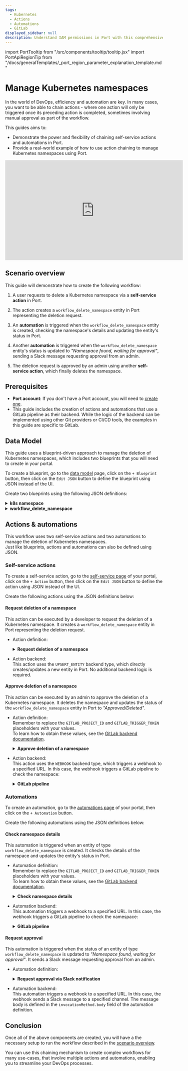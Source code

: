 ```yaml
---
tags:
  - Kubernetes
  - Actions
  - Automations
  - GitLab
displayed_sidebar: null
description: Understand IAM permissions in Port with this comprehensive guide, ensuring secure and effective access management.
---
```


import PortTooltip from "/src/components/tooltip/tooltip.jsx"
import PortApiRegionTip from "/docs/generalTemplates/_port_region_parameter_explanation_template.md"

# Manage Kubernetes namespaces

In the world of DevOps, efficiency and automation are key. In many cases, you want to be able to chain actions - where one action will only be triggered once its preceding action is completed, sometimes involving manual approval as part of the workflow.

This guides aims to:
- Demonstrate the power and flexibility of chaining self-service actions and automations in Port.
- Provide a real-world example of how to use action chaining to manage Kubernetes namespaces using Port.

<center>
<iframe width="568" height="320" src="https://www.youtube.com/embed/gj6NnfOihSU" title="YouTube video player" frameborder="0" allow="accelerometer; autoplay; clipboard-write; encrypted-media; gyroscope; picture-in-picture; web-share" allowfullscreen allow="fullscreen;"></iframe>
</center>

## Scenario overview

This guide will demonstrate how to create the following workflow:

1. A user requests to delete a Kubernetes namespace via a **self-service action** in Port.

2. The action creates a `workflow_delete_namespace` entity in Port representing the deletion request.

3. An **automation** is triggered when the `workflow_delete_namespace` entity is created, checking the namespace's details and updating the entity's status in Port.

4. Another **automation** is triggered when the `workflow_delete_namespace` entity's status is updated to *"Namespace found, waiting for approval"*, sending a Slack message requesting approval from an admin.

5. The deletion request is approved by an admin using another **self-service action**, which finally deletes the namespace.

## Prerequisites

- **Port account**: If you don't have a Port account, you will need to [create one](https://app.getport.io/signup).
- This guide includes the creation of actions and automations that use a GitLab pipeline as their backend. While the logic of the backend can be implemented using other Git providers or CI/CD tools, the examples in this guide are specific to GitLab.

## Data Model

This guide uses a <PortTooltip id="blueprint">blueprint</PortTooltip>-driven approach to manage the deletion of Kubernetes namespaces, which includes two blueprints that you will need to create in your portal.

To create a blueprint, go to the [data model](https://app.getport.io/data_model) page, click on the `+ Blueprint` button, then click on the `Edit JSON` button to define the blueprint using JSON instead of the UI.

Create two blueprints using the following JSON definitions:

<details>
<summary><b>k8s namespace</b></summary>
```json showLineNumbers
{
  "identifier": "k8s_namespace",
  "description": "This blueprint represents a k8s Namespace",
  "title": "K8S Namespace",
  "icon": "Cluster",
  "schema": {
    "properties": {
      "creationTimestamp": {
        "type": "string",
        "title": "Created",
        "format": "date-time",
        "description": "When the Namespace was created"
      },
      "labels": {
        "type": "object",
        "title": "Labels",
        "description": "Labels of the Namespace"
      },
      "_data_source": {
        "type": "string",
        "title": "Origin data source",
        "description": "The ingestion source of the data (used for debug)"
      }
    },
    "required": []
  },
  "mirrorProperties": {},
  "calculationProperties": {},
  "aggregationProperties": {},
  "relations": {}
}
```
</details>

<details>
<summary><b>workflow_delete_namespace</b></summary>

Note that this blueprint has a [relation](/build-your-software-catalog/customize-integrations/configure-data-model/relate-blueprints/) to the k8s_namespace blueprint.

```json showLineNumbers
{
  "identifier": "workflow_delete_namespace",
  "description": "Represent all delete namespaces workflows",
  "title": "Workflow Delete Namespace",
  "icon": "Cluster",
  "schema": {
    "properties": {
      "approved_by": {
        "icon": "LeftArrow",
        "type": "string",
        "title": "Approved by",
        "format": "user"
      },
      "current_status": {
        "icon": "DefaultProperty",
        "title": "Current status",
        "type": "string",
        "default": "Checking namespace details",
        "enum": [
          "Checking namespace details",
          "Namespace found, waiting for approval",
          "Approved/Deleted",
          "Namespace cannot be deleted "
        ],
        "enumColors": {
          "Checking namespace details": "orange",
          "Namespace found, waiting for approval": "turquoise",
          "Approved/Deleted": "green",
          "Namespace cannot be deleted ": "red"
        }
      }
    },
    "required": []
  },
  "mirrorProperties": {},
  "calculationProperties": {},
  "aggregationProperties": {},
  "relations": {
    "namespace": {
      "title": "Namespace",
      "target": "k8s_namespace",
      "required": false,
      "many": false
    }
  }
}
```
</details>

## Actions & automations

This workflow uses two self-service actions and two automations to manage the deletion of Kubernetes namespaces.  
Just like blueprints, actions and automations can also be defined using JSON.

### Self-service actions

To create a self-service action, go to the [self-service page](https://app.getport.io/self-serve) of your portal, click on the `+ Action` button, then click on the `Edit JSON` button to define the action using JSON instead of the UI.

Create the following actions using the JSON definitions below:

#### Request deletion of a namespace

This action can be executed by a developer to request the deletion of a Kubernetes namespace. It creates a `workflow_delete_namespace` entity in Port representing the deletion request.
- Action definition:  
  <details>
  <summary><b>Request deletion of a namespace</b></summary>

  ```json showLineNumbers
  {
    "identifier": "request_for_deleting_namespace",
    "title": "Request deletion of a namespace",
    "icon": "Infinity",
    "description": "Request the deletion of a k8s namespace",
    "trigger": {
      "type": "self-service",
      "operation": "DAY-2",
      "userInputs": {
        "properties": {},
        "required": [],
        "order": []
      },
      "blueprintIdentifier": "k8s_namespace"
    },
    "invocationMethod": {
      "type": "UPSERT_ENTITY",
      "blueprintIdentifier": "workflow_delete_namespace",
      "mapping": {
        "identifier": "{{ .entity.identifier + \"_deletion_request_workflow_\" + .trigger.at}}",
        "title": "{{ .entity.identifier + \"_deletion_request_workflow\"}}",
        "icon": "Cluster",
        "properties": {},
        "relations": {
          "namespace": "{{ .entity.identifier}}"
        }
      }
    },
    "requiredApproval": false,
    "approvalNotification": {
      "type": "email"
    }
  }
  ```
  </details>

- Action backend:  
  This action uses the `UPSERT_ENTITY` backend type, which directly creates/updates a new entity in Port. No additional backend logic is required.

#### Approve deletion of a namespace

This action can be executed by an admin to approve the deletion of a Kubernetes namespace. It deletes the namespace and updates the status of the `workflow_delete_namespace` entity in Port to *"Approved/Deleted"*.
- Action definition:  
  Remember to replace the `GITLAB_PROJECT_ID` and `GITLAB_TRIGGER_TOKEN` placeholders with your values.  
  To learn how to obtain these values, see the [GitLab backend documentation](/actions-and-automations/setup-backend/gitlab-pipeline/saas#create-the-webhook-url).
  <details>
  <summary><b>Approve deletion of a namespace</b></summary>

  ```json showLineNumbers
  {
    "identifier": "delete_namespace",
    "title": "Approve the deletion of a k8s namespace",
    "trigger": {
      "type": "self-service",
      "operation": "DAY-2",
      "userInputs": {
        "properties": {},
        "required": [],
        "order": []
      },
      "condition": {
        "type": "SEARCH",
        "rules": [
          {
            "operator": "=",
            "property": "current_status",
            "value": "Namespace found, waiting for approval"
          }
        ],
        "combinator": "and"
      },
      "blueprintIdentifier": "workflow_delete_namespace"
    },
    "invocationMethod": {
      "type": "WEBHOOK",
      "url": "https://gitlab.com/api/v4/projects/{GITLAB_PROJECT_ID}/ref/main/trigger/pipeline?token={GITLAB_TRIGGER_TOKEN}",
      "agent": false,
      "synchronized": false,
      "method": "POST",
      "headers": {
        "RUN_ID": "{{ .run.id }}"
      },
      "body": {
        "runId": "{{ .run.id }}",
        "blueprint": "{{ .action.blueprint }}",
        "entity": "{{ .entity }}",
        "namespace": "{{ .entity.relations.namespace }}",
        "workflow": "{{ .entity.identifier }}",
        "approved_by": "{{.trigger.by.user.email}}"
      }
    },
    "requiredApproval": false
  }
  ```
  </details>

- Action backend:  
  This action uses the `WEBHOOK` backend type, which triggers a webhook to a specified URL. In this case, the webhook triggers a GitLab pipeline to check the namespace:

  <details>
  <summary><b>GitLab pipeline</b></summary>

  ```yaml showLineNumbers
  stages:
  - prerequisites
  - delete-namespace
  - port-update

  image:
    name: hashicorp/terraform:light
    entrypoint:
      - '/usr/bin/env'
      - 'PATH=/usr/local/sbin:/usr/local/bin:/usr/sbin:/usr/bin:/sbin:/bin'

  variables:
    PORT_CLIENT_ID: ${PORT_CLIENT_ID}
    PORT_CLIENT_SECRET: ${PORT_CLIENT_SECRET}
    PORT_API_URL: "https://api.getport.io/v1/blueprints/k8s_namespace/entities"
    PORT_API_WORKFLOW_URL: "https://api.getport.io/v1/blueprints/workflow_delete_namespace/entities"
    PORT_ACTIONS_URL: "https://api.getport.io/v1/actions/runs"

  before_script:
    - apk update
    - apk add --upgrade curl jq -q

  fetch-port-access-token:
    stage: prerequisites
    except:
      - pushes
    script:
      - |
        echo "Getting access token from Port API"
        accessToken=$(curl -X POST \
          -H 'Content-Type: application/json' \
          -d '{"clientId": "'"$PORT_CLIENT_ID"'", "clientSecret": "'"$PORT_CLIENT_SECRET"'"}' \
          -s 'https://api.getport.io/v1/auth/access_token' | jq -r '.accessToken')
    
        echo "ACCESS_TOKEN=$accessToken" >> data.env
        runId=$(cat $TRIGGER_PAYLOAD | jq -r '.runId')
        namespace=$(cat $TRIGGER_PAYLOAD | jq -r '.namespace')
        workflow=$(cat $TRIGGER_PAYLOAD | jq -r '.workflow')
        approved_by=$(cat $TRIGGER_PAYLOAD | jq -r '.approved_by')
        echo "runId=$runId" >> data.env
        echo "namespace=$namespace" >> data.env
        echo "workflow=$workflow" >> data.env
        echo "approved_by=$approved_by" >> data.env
        curl -X POST \
          -H 'Content-Type: application/json' \
          -H "Authorization: Bearer $accessToken" \
          -d '{"message":"🏃‍♂️ Deleting namespace"}' \
          "https://api.getport.io/v1/actions/runs/$runId/logs"
        curl -X PATCH \
          -H 'Content-Type: application/json' \
          -H "Authorization: Bearer $accessToken" \
          -d '{"link":"'"$CI_PIPELINE_URL"'"}' \
          "https://api.getport.io/v1/actions/runs/$runId"
    artifacts:
      reports:
        dotenv: data.env
    
  delete-namespace:
    stage: delete-namespace
    dependencies:
      - fetch-port-access-token
    script:
      - |
        curl -X 'DELETE' \
          -H 'accept: application/json' \
          -H "Authorization: Bearer $ACCESS_TOKEN" \
          "${PORT_API_URL}/${namespace}?delete_dependents=false"

        curl -X PATCH \
          -H "Content-Type: application/json" \
          -H "Authorization: Bearer $ACCESS_TOKEN" \
          -d "{\"identifier\": \"${workflow}\", \"properties\": {\"current_status\": \"Approved/Deleted\"},{\"approved_by\": {\"${approved_by}\""}"}}" \
          "${PORT_API_WORKFLOW_URL}/${workflow}"

        # For demonstration purposes, simulate success status
        curl -X PATCH \
          -H "Content-Type: application/json" \
          -H "Authorization: Bearer $ACCESS_TOKEN" \
          -d "{\"identifier\": \"${workflow}\", \"properties\": {\"current_status\": \"Approved/Deleted\", \"approved_by\": \"${approved_by}\"}}" \
          "${PORT_API_WORKFLOW_URL}/${workflow}"

  send-data-to-port:
    stage: port-update
    dependencies:
      - fetch-port-access-token
    script:
      - |     
        # For demonstration purposes, simulate success status
        curl -X PATCH \
          -H "Content-Type: application/json" \
          -H "Authorization: Bearer $ACCESS_TOKEN" \
          -d '{"status": "SUCCESS", "message": {"run_status": "Run completed successfully!"}}' \
          "${PORT_ACTIONS_URL}/$runId"
  ```
  </details>

### Automations

To create an automation, go to the [automations page](https://app.getport.io/settings/automations) of your portal, then click on the `+ Automation` button.

Create the following automations using the JSON definitions below:

#### Check namespace details

This automation is triggered when an entity of type `workflow_delete_namespace` is created. It checks the details of the namespace and updates the entity's status in Port.
- Automation definition:  
  Remember to replace the `GITLAB_PROJECT_ID` and `GITLAB_TRIGGER_TOKEN` placeholders with your values.  
  To learn how to obtain these values, see the [GitLab backend documentation](/actions-and-automations/setup-backend/gitlab-pipeline/saas#create-the-webhook-url).
  <details>
  <summary><b>Check namespace details</b></summary>

  ```json showLineNumbers
  {
    "identifier": "triggerNamspaceCheckerAfterRequest",
    "title": "Check namespace details",
    "description": "When a request is made to delete a k8s namespace, check its details.",
    "trigger": {
      "type": "automation",
      "event": {
        "type": "ENTITY_CREATED",
        "blueprintIdentifier": "workflow_delete_namespace"
      }
    },
    "invocationMethod": {
      "type": "WEBHOOK",
      "url": "https://gitlab.com/api/v4/projects/{GITLAB_PROJECT_ID}/ref/main/trigger/pipeline?token={GITLAB_TRIGGER_TOKEN}",
      "agent": false,
      "synchronized": false,
      "method": "POST",
      "headers": {
        "RUN_ID": "{{ .run.id }}"
      },
      "body": {
        "RUN_ID": "{{ .run.id }}",
        "workflow": "{{ .event.context.entityIdentifier }}"
      }
    },
    "publish": true
  }
  ```
  </details>

- Automation backend:  
  This automation triggers a webhook to a specified URL. In this case, the webhook triggers a GitLab pipeline to check the namespace:

  <details>
  <summary><b>GitLab pipeline</b></summary>

  ```yaml showLineNumbers
  stages:
    - prerequisites
    - check-namespace
    - port-update

  image:
    name: hashicorp/terraform:light
    entrypoint:
      - '/usr/bin/env'
      - 'PATH=/usr/local/sbin:/usr/local/bin:/usr/sbin:/usr/bin:/sbin:/bin'

  variables:
    PORT_CLIENT_ID: ${PORT_CLIENT_ID}
    PORT_CLIENT_SECRET: ${PORT_CLIENT_SECRET}
    PORT_API_URL: "https://api.getport.io/v1/blueprints/workflow_delete_namespace/entities"
    PORT_ACTIONS_URL: "https://api.getport.io/v1/actions/runs"
    PORT_API_URL_NAMESPACE: "https://api.getport.io/v1/blueprints/k8s_namespace/entities/"

  before_script:
    - apk update
    - apk add --upgrade curl jq -q

  fetch-port-access-token:
    stage: prerequisites
    except:
      - pushes
    script:
      - |
        echo "Getting access token from Port API"
        accessToken=$(curl -X POST \
          -H 'Content-Type: application/json' \
          -d '{"clientId": "'"$PORT_CLIENT_ID"'", "clientSecret": "'"$PORT_CLIENT_SECRET"'"}' \
          -s 'https://api.getport.io/v1/auth/access_token' | jq -r '.accessToken')
    
        echo "ACCESS_TOKEN=$accessToken" >> data.env
        cat $TRIGGER_PAYLOAD 
        runId=$(cat $TRIGGER_PAYLOAD | jq -r '.RUN_ID')
        workflow=$(cat $TRIGGER_PAYLOAD | jq -r '.workflow')
        echo "RUN_ID=$runId" >> data.env
        echo "workflow=$workflow" >> data.env
        curl -X POST \
          -H 'Content-Type: application/json' \
          -H "Authorization: Bearer $accessToken" \
          -d '{"message":"🏃‍♂️ Checking namespace data"}' \
          "https://api.getport.io/v1/actions/runs/$runId/logs"
        curl -X PATCH \
          -H 'Content-Type: application/json' \
          -H "Authorization: Bearer $accessToken" \
          -d '{"link":"'"$CI_PIPELINE_URL"'"}' \
          "https://api.getport.io/v1/actions/runs/$runId"
    artifacts:
      reports:
        dotenv: data.env

  check-namespace:
    stage: check-namespace
    needs:
      - job: fetch-port-access-token
        artifacts: true
    script:
      - echo "Checking Namespace"
      - sleep 1

  send-data-to-port:
    stage: port-update
    dependencies:
      - fetch-port-access-token
    script:
      - |      
        curl -X PATCH \
          -H "Content-Type: application/json" \
          -H "Authorization: Bearer $ACCESS_TOKEN" \
          -d "{\"identifier\": \"${workflow}\", \"properties\": {\"current_status\": \"Namespace found, waiting for approval\"}}" \
          "${PORT_API_URL}/${workflow}"

        # For demonstration purposes, simulate success status
        curl -X PATCH \
          -H "Content-Type: application/json" \
          -H "Authorization: Bearer $ACCESS_TOKEN" \
          -d '{"status": "SUCCESS", "message": {"run_status": "Run completed successfully!"}}' \
          "${PORT_ACTIONS_URL}/$RUN_ID"
  ```
  </details>

#### Request approval

This automation is triggered when the status of an entity of type `workflow_delete_namespace` is updated to *"Namespace found, waiting for approval"*. It sends a Slack message requesting approval from an admin.

- Automation definition:
  <details>
  <summary><b>Request approval via Slack notification</b></summary>

  ```json showLineNumbers
  {
    "identifier": "triggerSlackNotificationAfterChecker",
    "title": "Request approval via Slack notification",
    "trigger": {
      "type": "automation",
      "event": {
        "type": "ENTITY_UPDATED",
        "blueprintIdentifier": "workflow_delete_namespace"
      },
      "condition": {
        "type": "JQ",
        "expressions": [
          ".diff.before.properties.current_status == \"Checking namespace details\"",
          ".diff.after.properties.current_status == \"Namespace found, waiting for approval\""
        ],
        "combinator": "and"
      }
    },
    "invocationMethod": {
      "type": "WEBHOOK",
      "url": "https://hooks.slack.com/services/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",
      "agent": false,
      "synchronized": true,
      "method": "POST",
      "headers": {
        "RUN_ID": "{{ .run.id }}"
      },
      "body": {
        "text": "The namespace {{.event.diff.before.relations.namespace}} had been requested for deletion, here is the url for the entity https://app.getport.io/workflow_delete_namespaceEntity?identifier={{.event.context.entityIdentifier}}"
      }
    },
    "publish": true
  }
  ```
  </details>

- Automation backend:  
  This automation triggers a webhook to a specified URL. In this case, the webhook sends a Slack message to a specified channel. The message body is defined in the `invocationMethod.body` field of the automation definition.


## Conclusion

Once all of the above components are created, you will have a the necessary setup to run the workflow described in the [scenario overview](#scenario-overview).

You can use this chaining mechanism to create complex workflows for many use-cases, that involve multiple actions and automations, enabling you to streamline your DevOps processes. 